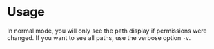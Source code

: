 <!--
id: usage
tags: ''
-->

# Usage

In normal mode, you will only see the path display if permissions were changed. If you want to see all paths, use the verbose option `-v`.
